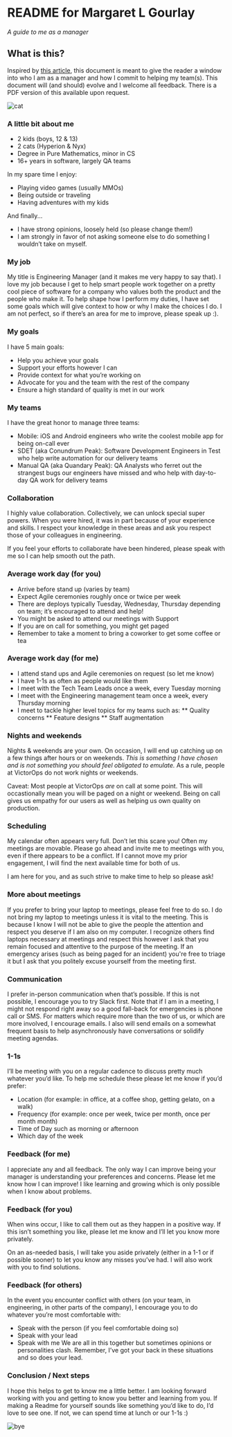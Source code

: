 # README for Margaret L Gourlay
_A guide to me as a manager_

## What is this? 
Inspired by [this article](https://hackernoon.com/12-manager-readmes-from-silicon-valleys-top-tech-companies-26588a660afe), this document is meant to give the reader a window into who I am as a manager and how I commit to helping my team(s). This document will (and should) evolve and I welcome all feedback. There is a PDF version of this available upon request.

![cat](http://media.tumblr.com/tumblr_m7qbssgqiz1qmuulg.gif)

### A little bit about me
* 2 kids (boys, 12 & 13)
* 2 cats (Hyperion & Nyx) 
* Degree in Pure Mathematics, minor in CS
* 16+ years in software, largely QA teams

In my spare time I enjoy:
* Playing video games (usually MMOs)
* Being outside or traveling
* Having adventures with my kids

And finally...
* I have strong opinions, loosely held (so please change them!)
* I am strongly in favor of not asking someone else to do something I wouldn’t take on myself. 

### My job
My title is Engineering Manager (and it makes me very happy to say that). I love my job because I get to help smart people work together on a pretty cool piece of software for a company who values both the product and the people who make it. To help shape how I perform my duties, I have set some goals which will give context to how or why I make the choices I do. I am not perfect, so if there’s an area for me to improve, please speak up :).

### My goals
I have 5 main goals:
* Help you achieve your goals
* Support your efforts however I can
* Provide context for what you’re working on
* Advocate for you and the team with the rest of the company
* Ensure a high standard of quality is met in our work

### My teams
I have the great honor to manage three teams:
* Mobile: iOS and Android engineers who write the coolest mobile app for being on-call ever
* SDET (aka Conundrum Peak): Software Development Engineers in Test who help write automation for our delivery teams
* Manual QA (aka Quandary Peak): QA Analysts who ferret out the strangest bugs our engineers have missed and who help with day-to-day QA work for delivery teams

### Collaboration
I highly value collaboration. Collectively, we can unlock special super powers.
When you were hired, it was in part because of your experience and skills. I respect your knowledge in these areas and ask you respect those of your colleagues in engineering.

If you feel your efforts to collaborate have been hindered, please speak with me so I can help smooth out the path.

### Average work day (for you)
* Arrive before stand up (varies by team)
* Expect Agile ceremonies roughly once or twice per week
* There are deploys typically Tuesday, Wednesday, Thursday depending on team; it’s encouraged to attend and help!
* You might be asked to attend our meetings with Support
* If you are on call for something, you might get paged
* Remember to take a moment to bring a coworker to get some coffee or tea

### Average work day (for me)
* I attend stand ups and Agile ceremonies on request (so let me know)
* I have 1-1s as often as people would like them 
* I meet with the Tech Team Leads once a week, every Tuesday morning
* I meet with the Engineering management team once a week, every Thursday morning
* I meet to tackle higher level topics for my teams such as:
** Quality concerns
** Feature designs
** Staff augmentation

### Nights and weekends
Nights & weekends are your own.  On occasion, I will end up catching up on a few things after hours or on weekends. _This is something I have chosen and is not something you should feel obligated to emulate._ As a rule, people at VictorOps do not work nights or weekends.

Caveat: Most people at VictorOps _are_ on call at some point. This will occastionally mean you will be paged on a night or weekend. Being on call gives us empathy for our users as well as helping us own quality on production. 

### Scheduling
My calendar often appears very full. Don’t let this scare you! Often my meetings are movable. Please go ahead and invite me to meetings with you, even if there appears to be a conflict.  If I cannot move my prior engagement, I will find the next available time for both of us.

I am here for you, and as such strive to make time to help so please ask!

### More about meetings
If you prefer to bring your laptop to meetings, please feel free to do so. I do not bring my laptop to meetings unless it is vital to the meeting. This is because I know I will not be able to give the people the attention and respect you deserve if I am also on my computer. I recognize others find laptops necessary at meetings and respect this however I ask that you remain focused and attentive to the purpose of the meeting. If an emergency arises (such as being paged for an incident) you're free to triage it but I ask that you politely excuse yourself from the meeting first.

### Communication
I prefer in-person communication when that’s possible. If this is not possible, I encourage you to try Slack first. Note that if I am in a meeting, I might not respond right away so a good fall-back for emergencies is phone call or SMS. 
For matters which require more than the two of us, or which are more involved, I encourage emails. I also will send emails on a somewhat frequent basis to help asynchronously have conversations or solidify meeting agendas. 

### 1-1s
I’ll be meeting with you on a regular cadence to discuss pretty much whatever you’d like. To help me schedule these please let me know if you’d prefer:
* Location (for example: in office, at a coffee shop, getting gelato, on a walk)
* Frequency (for example: once per week, twice per month, once per month month)
* Time of Day such as morning or afternoon
* Which day of the week

### Feedback (for me)
I appreciate any and all feedback. The only way I can improve being your manager is understanding your preferences and concerns. Please let me know how I can improve! I like learning and growing which is only possible when I know about problems.

### Feedback (for you)
When wins occur, I like to call them out as they happen in a positive way. If this isn’t something you like, please let me know and I’ll let you know more privately. 

On an as-needed basis, I will take you aside privately (either in a 1-1 or if possible sooner) to let you know any misses you’ve had. I will also work with you to find solutions.

### Feedback (for others) 
In the event you encounter conflict with others (on your team, in engineering, in other parts of the company), I encourage you to do whatever you’re most comfortable with:
* Speak with the person (if you feel comfortable doing so)
* Speak with your lead
* Speak with me
We are all in this together but sometimes opinions or personalities clash. Remember, I’ve got your back in these situations and so does your lead. 

### Conclusion / Next steps
I hope this helps to get to know me a little better. I am looking forward working with you and getting to know you better and learning from you. If making a Readme for yourself sounds like something you’d like to do, I’d love to see one. If not, we can spend time at lunch or our 1-1s :) 


![bye](https://t.umblr.com/redirect?z=http%3A%2F%2F2.bp.blogspot.com%2F-YdNSXaaXq-0%2FUNnXvq536kI%2FAAAAAAAACaI%2F_FAUzVYy5r0%2Fs1600%2Fc4024642.gif&t=YjAzZDYxMzJmNjQ3ODg2YTI0MDhiYmZkNDFlYTU3ZGFhYmExYjEzNixEZXFucE9sMQ%3D%3D&b=t%3A8cYkg0I3GXCicXzaiGxtrg&p=http%3A%2F%2Fstudioloveghibli.tumblr.com%2Fpost%2F40049703606%2Ftotoro-emoji-set&m=1)
